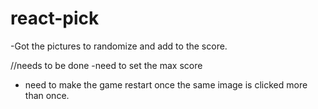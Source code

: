 # react-pick


-Got the pictures to randomize and add to the score.

//needs to be done
-need to set the max score
- need to make the game restart once the same image is clicked more than once.
